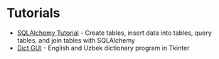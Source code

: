 # Tutorials
- [SQLAlchemy Tutorial](./sqlalchemy-tutorial/) - Create tables, insert data into tables, query tables, and join tables with SQLAlchemy
- [Dict GUI](./dict-gui/) - English and Uzbek dictionary program in Tkinter